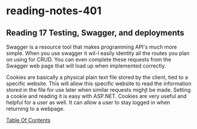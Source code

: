 # reading-notes-401


## Reading 17 Testing, Swagger, and deployments

Swagger is a resource tool that makes programming API's much more simple. When you use swagger it wil-l easily identity all the routes you plan on using for CRUD. You can even complete these requests from the Swagger web page that will load up when implemented correctly.

 Cookies are basically a physical plain text file stored by the client, tied to a specific website. This will allow this specific website to read the information stored in the file for use later when similar requests mighjt be made. Setting a cookie and reading it is easy with ASP.NET.
Cookies are very useful and helpful for a user as well. It can allow a user to stay logged in when returning to a webpage. 

[Table Of Contents](README.md) 